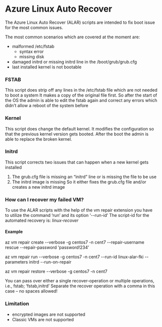 # Azure Linux Auto Recover


The Azure Linux Auto Recover (ALAR) scripts 
are intended to fix boot issue for the most common issues.

The most common scenarios which are covered at the moment are:

* malformed /etc/fstab 
  * syntax error
  * missing disk
* damaged initrd or missing initrd line in the /boot/grub/grub.cfg
* last installed kernel is not bootable

### FSTAB
This script does strip off any lines in the /etc/fstab file which are not needed to boot a system
It makes a copy of the original file first. So after the start of the OS the admin is able to edit the fstab again and correct any errors which didn’t allow a reboot of the system before

### Kernel
This script does change the default kernel.
It modifies the configuration so that the previous kernel version gets booted. After the boot the admin is able to replace the broken kernel.

### Initrd
This script corrects two issues that can happen when a new kernel gets installed 

1. The grub.cfg file is missing an “initrd” line or is missing the file to be use
2. The initrd image is missing
So it either fixes the grub.cfg file and/or creates a new initrd image 

### How can I recover my failed VM?
To use the ALAR scripts with the help of the vm repair extension you have to utilize the command ‘run’ and its option ‘--run-id’
The script-id for the automated recovery is: _linux-recover_

#### Example ####

az vm repair create --verbose -g centos7 -n cent7 --repair-username rescue --repair-password 'password!234’ 

az vm repair run --verbose -g centos7 -n cent7 --run-id linux-alar-fki --parameters initrd --run-on-repair

az vm repair restore --verbose -g centos7 -n cent7

You can pass over either a single recover-operation or multiple operations, i.e., fstab; ‘fstab,initrd’ 
Separate the recover operation with a comma in this case – no spaces allowed!

### Limitation
* encrypted images are not supported
* Classic VMs are not supported

